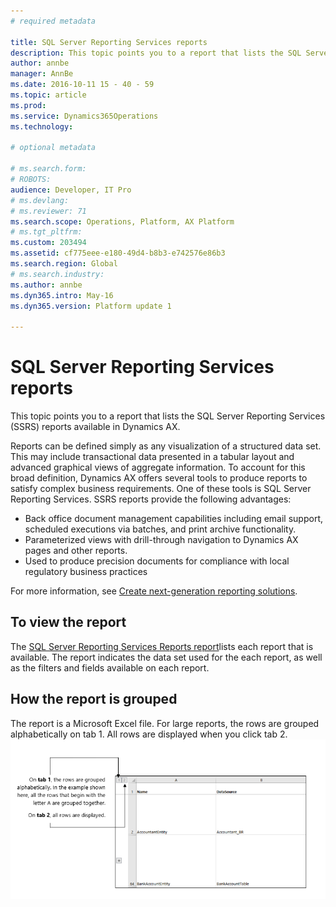 ```yaml
---
# required metadata

title: SQL Server Reporting Services reports
description: This topic points you to a report that lists the SQL Server Reporting Services (SSRS) reports available in Dynamics AX.
author: annbe
manager: AnnBe
ms.date: 2016-10-11 15 - 40 - 59
ms.topic: article
ms.prod: 
ms.service: Dynamics365Operations
ms.technology: 

# optional metadata

# ms.search.form: 
# ROBOTS: 
audience: Developer, IT Pro
# ms.devlang: 
# ms.reviewer: 71
ms.search.scope: Operations, Platform, AX Platform
# ms.tgt_pltfrm: 
ms.custom: 203494
ms.assetid: cf775eee-e180-49d4-b8b3-e742576e86b3
ms.search.region: Global
# ms.search.industry: 
ms.author: annbe
ms.dyn365.intro: May-16
ms.dyn365.version: Platform update 1

---
```


# SQL Server Reporting Services reports

This topic points you to a report that lists the SQL Server Reporting Services (SSRS) reports available in Dynamics AX.

Reports can be defined simply as any visualization of a structured data set. This may include transactional data presented in a tabular layout and advanced graphical views of aggregate information. To account for this broad definition, Dynamics AX offers several tools to produce reports to satisfy complex business requirements. One of these tools is SQL Server Reporting Services. SSRS reports provide the following advantages:

-   Back office document management capabilities including email support, scheduled executions via batches, and print archive functionality.
-   Parameterized views with drill-through navigation to Dynamics AX pages and other reports.
-   Used to produce precision documents for compliance with local regulatory business practices

For more information, see [Create next-generation reporting solutions](create-nextgen-reporting-solutions.md).

## To view the report
The [SQL Server Reporting Services Reports report](https://mbs.microsoft.com/customersource/northamerica/AX/downloads/reports/axtechrefrep)lists each report that is available. The report indicates the data set used for the each report, as well as the filters and fields available on each report.

## How the report is grouped
The report is a Microsoft Excel file. For large reports, the rows are grouped alphabetically on tab 1. All rows are displayed when you click tab 2. [![GeneratedReports](./media/generatedreports.png)](./media/generatedreports.png)

